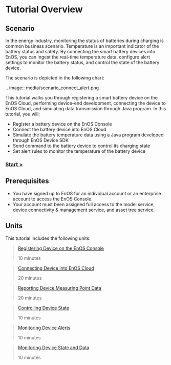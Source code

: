 # Tutorial Overview

## Scenario

In the energy industry, monitoring the status of batteries during charging is common business scenario. Temperature is an important indicator of the battery status and safety. By connecting the smart battery devices into EnOS, you can ingest the real-time temperature data, configure alert settings to monitor the battery status, and control the state of the battery device.

The scenario is depicted in the following chart:

.. image:: media/scenario_connect_alert.png

This tutorial walks you through registering a smart battery device on the EnOS Cloud,  performing device-end development, connecting the device to EnOS Cloud, and simulating data transmission through Java program. In this tutorial, you will:

- Register a battery device on the EnOS Console
- Connect the battery device into EnOS Cloud
- Simulate the battery temperature data using a Java program developed through EnOS Device SDK
- Send command to the battery device to control its charging state
- Set alert rules to monitor the temperature of the battery device

### [Start >](registering_device)

## Prerequisites

- You have signed up to EnOS for an individual account or an enterprise account to access the EnOS Console.
- Your account must been assigned full access to the model service, device connectivity & management service, and asset tree service.

## Units

This tutorial includes the following units:

> [Registering Device on the EnOS Console](registering_device)
>
> 10 minutes

> [Connecting Device into EnOS Cloud](connecting_device)
>
> 20 minutes

> [Reporting Device Measuring Point Data](simulating_data)
>
> 20 minutes

> [Controlling Device State](controlling_device)
>
> 10 minutes

> [Monitoring Device Alerts](monitoring_alarms)
>
> 10 minutes

> [Monitoring Device State and Data](viewing_data)
>
> 10 minutes
